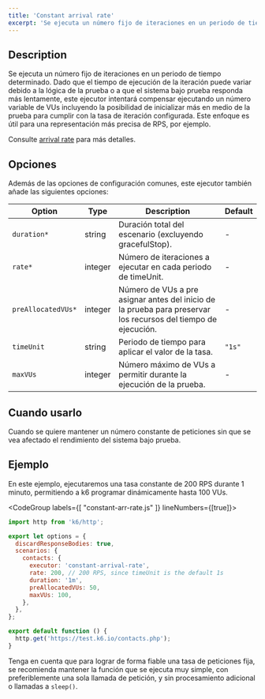 ```yaml
---
title: 'Constant arrival rate'
excerpt: 'Se ejecuta un número fijo de iteraciones en un periodo de tiempo determinado.'
---
```


## Description

Se ejecuta un número fijo de iteraciones en un periodo de tiempo determinado. Dado que el tiempo de ejecución de la iteración puede variar debido a la lógica de la prueba o a que el sistema bajo prueba responda más lentamente, este ejecutor intentará compensar ejecutando un número variable de VUs incluyendo la posibilidad de inicializar más en medio de la prueba para cumplir con la tasa de iteración configurada. Este enfoque es útil para una representación más precisa de RPS, por ejemplo.

Consulte [arrival rate](/es/usando-k6/escenarios/arrival-rate/) para más detalles.

## Opciones

Además de las opciones de configuración comunes, este ejecutor también añade las siguientes opciones:

| Option             | Type    | Description                                                                             | Default |
| ------------------ | ------- | --------------------------------------------------------------------------------------- | ------- |
| `duration*`        | string  | Duración total del escenario (excluyendo gracefulStop).| -       |
| `rate*`            | integer | Número de iteraciones a ejecutar en cada periodo de timeUnit.                                 | -       |
| `preAllocatedVUs*` | integer | Número de VUs a pre asignar antes del inicio de la prueba para preservar los recursos del tiempo de ejecución. | -       |
| `timeUnit`         | string  | Periodo de tiempo para aplicar el valor de la tasa.                                               | `"1s"`  |
| `maxVUs`           | integer | Número máximo de VUs a permitir durante la ejecución de la prueba.                                     | -       |

## Cuando usarlo

Cuando se quiere mantener un número constante de peticiones sin que se vea afectado el rendimiento del sistema bajo prueba.

## Ejemplo

En este ejemplo, ejecutaremos una tasa constante de 200 RPS durante 1 minuto, permitiendo a k6 programar dinámicamente hasta 100 VUs.

<CodeGroup labels={[ "constant-arr-rate.js" ]} lineNumbers={[true]}>

```javascript
import http from 'k6/http';

export let options = {
  discardResponseBodies: true,
  scenarios: {
    contacts: {
      executor: 'constant-arrival-rate',
      rate: 200, // 200 RPS, since timeUnit is the default 1s
      duration: '1m',
      preAllocatedVUs: 50,
      maxVUs: 100,
    },
  },
};

export default function () {
  http.get('https://test.k6.io/contacts.php');
}
```

</CodeGroup>

Tenga en cuenta que para lograr de forma fiable una tasa de peticiones fija, se recomienda mantener la función que se ejecuta muy simple, con preferiblemente una sola llamada de petición, y sin procesamiento adicional o llamadas a `sleep()`.
